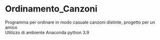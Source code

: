 # Ordinamento_Canzoni
Programma per ordinare in modo casuale canzoni distinte, progetto per un amico</br>
Utilizzo di ambiente Anaconda python 3.9
